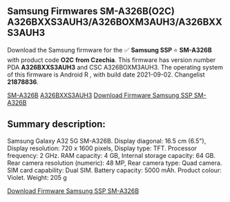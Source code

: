 <h2>Samsung Firmwares SM-A326B(O2C) A326BXXS3AUH3/A326BOXM3AUH3/A326BXXS3AUH3</h2>
Download the Samsung firmware for the ✅ <strong>Samsung SSP </strong> ⭐ <strong>SM-A326B</strong> with product code <strong>O2C</strong> <strong> from Czechia</strong>. This firmware has version number PDA <strong>A326BXXS3AUH3</strong> and CSC A326BOXM3AUH3. The operating system of this firmware is Android R , with build date 2021-09-02. Changelist <strong>21878836</strong>.


[SM-A326B](https://samfirm.shop/samsung/model/SM-A326B)
[A326BXXS3AUH3](https://samfirm.shop/samsung/pda/A326BXXS3AUH3)
[Download Firmware Samsung SSP SM-A326B](https://samfirm.shop/samsung/firmware/453077)
<h2>Summary description:</h2>
<p>Samsung Galaxy A32 5G SM-A326B. Display diagonal: 16.5 cm (6.5"), Display resolution: 720 x 1600 pixels, Display type: TFT. Processor frequency: 2 GHz. RAM capacity: 4 GB, Internal storage capacity: 64 GB. Rear camera resolution (numeric): 48 MP, Rear camera type: Quad camera. SIM card capability: Dual SIM. Battery capacity: 5000 mAh. Product colour: Violet. Weight: 205 g</p>


[Download Firmware Samsung SSP SM-A326B](https://samfirm.shop/samsung/firmware/453077)
